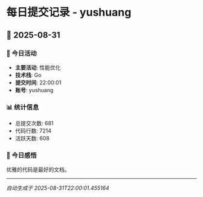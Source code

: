 # 每日提交记录 - yushuang

## 📅 2025-08-31

### 🎯 今日活动
- **主要活动**: 性能优化
- **技术栈**: Go
- **提交时间**: 22:00:01
- **账号**: yushuang

### 📊 统计信息
- 总提交次数: 681
- 代码行数: 7214
- 活跃天数: 608

### 💭 今日感悟
优雅的代码是最好的文档。

---
*自动生成于 2025-08-31T22:00:01.455164*

